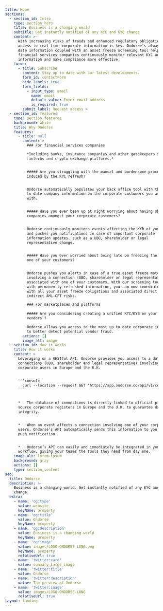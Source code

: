```yaml
---
title: Home
sections:
  - section_id: Intro
    type: section_hero
    title: Business is a changing world
    subtitle: Get instantly notified of any KYC and KYB change
    content: >-
      With increasing risks of frauds and enhanced regulatory obligations,
      access to real time corporate information is key. Ondorse’s always up to
      date information coupled with an asset freeze screening tool helps
      financial services companies continuously monitor relevant KYC and KYB
      information and make compliance more effective.
    forms:
      - title: Subscribe
        content: Stay up to date with our latest developments.
        form_id: contactForm
        hide_labels: true
        form_fields:
          - input_type: email
            name: email
            default_value: Enter email address
            is_required: true
        submit_label: Request access >
  - section_id: features
    type: section_features
    background: white
    title: Why Ondorse
    features:
      - title: null
        content: >
          ### For financial services companies

          *Including banks, insurance companies and other gatekeepers such as
          fintechs and crypto exchange platforms.*


          ##### Are you struggling with the manual and burdensome processes
          induced by the KYC refresh?


          Ondorse automatically populates your back office tool with the most up
          to date company information on the corporate customers you are engaged
          with.


          ##### Have you ever been up at night worrying about having shell
          companies amongst your corporate customers?


          Ondorse continuously monitors events affecting the KYB of your users
          and pushes you notifications in case of important corporate
          information updates, such as a UBO, shareholder or legal
          representative change.


          ##### Have you ever worried about being late on freezing the assets of
          one of your customers?


          Ondorse pushes you alerts in case of a true asset freeze match
          involving a connection (UBO, shareholder or legal representative)
          associated with one of your customers. With our screening tool fed
          with permanently refreshed information, you can now immediately comply
          with all your asset freeze obligations and associated direct and
          indirect AML-CFT risks.

          ### For marketplaces and platforms
          
          ##### Are you considering creating a unified KYC/KYB on your SME
          vendors ?

          Ondorse allows you access to the most up to date corporate information
          to better detect potential vendor fraud.
        actions: []
        image_alt: image
  - section_id: How it works
    title: How it works
    content: >
      Leveraging on a RESTful API, Ondorse provides you access to a database of
      connections (UBO, shareholder and legal representative) involving your
      corporate users in Europe and the U.K.


      ```console
        curl --location --request GET 'https://app.ondorse.co/api/v1/companies/:companyId'
      ```


      *   The database of connections is directly linked to official primary
      source corporate registers in Europe and the U.K. to guarantee data
      integrity.


      *   When an event affects a connection involving one of your corporate
      users, Ondorse’s API automatically sends this information to you via a
      push notification.


      *   Ondorse’s API can easily and immediately be integrated in your
      workflow, giving your teams the tools they need from day one.
    image_alt: lorem-ipsum
    background: gray
    actions: []
    type: section_content
seo:
  title: Ondorse
  description: >-
    Business is a changing world. Get instantly notified of any KYC and KYB
    change.
  extra:
    - name: 'og:type'
      value: website
      keyName: property
    - name: 'og:title'
      value: Ondorse
      keyName: property
    - name: 'og:description'
      value: Business is a changing world
      keyName: property
    - name: 'og:image'
      value: images/LOGO-ONDORSE-LONG.png
      keyName: property
      relativeUrl: true
    - name: 'twitter:card'
      value: summary_large_image
    - name: 'twitter:title'
      value: Ondorse
    - name: 'twitter:description'
      value: The preview of Ondorse
    - name: 'twitter:image'
      value: images/LOGO-ONDORSE-LONG
      relativeUrl: true
layout: landing
---
```

